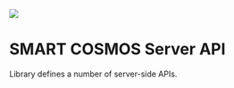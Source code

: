 <img src="http://smartractechnology.github.io/smartcosmos-client-java/images/smartcosmos.png"/>

# SMART COSMOS Server API
Library defines a number of server-side APIs.
